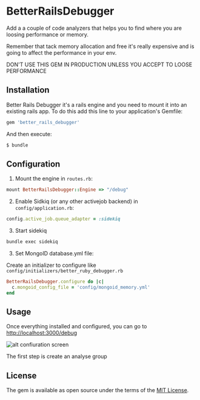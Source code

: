 # BetterRailsDebugger
Add a a couple of code analyzers that helps you to find where you are loosing performance or memory.

Remember that tack memory allocation and free it's really expensive and is going to affect the performance
in your env.

DON'T USE THIS GEM IN PRODUCTION UNLESS YOU ACCEPT TO LOOSE PERFORMANCE 

## Installation
Better Rails Debugger it's a rails engine and you need to mount it into an existing rails app.
To do this add this line to your application's Gemfile:

```ruby
gem 'better_rails_debugger'
```

And then execute:
```bash
$ bundle
```

## Configuration

1) Mount the engine in `routes.rb`:

```ruby
mount BetterRailsDebugger::Engine => "/debug"
```

2) Enable Sidkiq (or any other activejob backend) in `config/application.rb`:

```ruby
config.active_job.queue_adapter = :sidekiq
```

3) Start sidekiq
```bash
bundle exec sidekiq
```

3) Set MongoID database.yml file:

Create an initializer to configure like `config/initializers/better_ruby_debugger.rb`

```ruby
BetterRailsDebugger.configure do |c|
  c.mongoid_config_file = 'config/mongoid_memory.yml'
end
```

## Usage

Once everything installed and configured, you can go to [http://localhost:3000/debug](http://localhost:3000/debug)

![alt confiuration screen]()

The first step is create an analyse group
## License
The gem is available as open source under the terms of the [MIT License](http://opensource.org/licenses/MIT).

